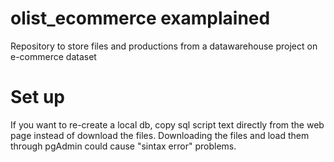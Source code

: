 # olist_ecommerce examplained
Repository to store files and productions from a datawarehouse project on e-commerce dataset

# Set up
If you want to re-create a local db, copy sql script text directly from the web page instead of download the files.
Downloading the files and load them through pgAdmin could cause "sintax error" problems.
